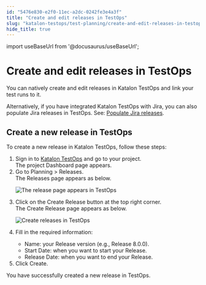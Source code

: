 ```yaml
---
id: "5476e830-e2f0-11ec-a2dc-0242fe3e4a3f"
title: "Create and edit releases in TestOps"
slug: "katalon-testops/test-planning/create-and-edit-releases-in-testops"
hide_title: true
---
```

import useBaseUrl from '@docusaurus/useBaseUrl';


# <a id="id" class="anchor_top_offset"/><a id="ariaid-title1" class="anchor_top_offset"/>Create and edit releases in TestOps

<p xmlns="http://www.w3.org/1999/xhtml" className="p">You can natively create and edit releases in <span className="ph">Katalon TestOps</span> and link your test runs to it.</p> 
<p xmlns="http://www.w3.org/1999/xhtml" className="p">Alternatively, if you have integrated <span className="ph">Katalon TestOps</span> with Jira, you can also populate Jira releases in TestOps. See: <a className="xref" href="/docs/legacy/katalon-testops/test-planning/populate-jira-releases">Populate Jira releases</a>.</p> 

## <a id="task-5617" class="anchor_top_offset"/>Create a new release in TestOps

<section xmlns="http://www.w3.org/1999/xhtml" className="section context">To create a new release in <span className="ph">Katalon TestOps</span>, follow these steps:</section> 
<ol xmlns="http://www.w3.org/1999/xhtml" className="ol steps"><li className="li step stepexpand"><span className="ph cmd">Sign in to <a className="xref j-external-link" href="https://testops.katalon.io/login" target="_blank"><span className="ph">Katalon TestOps</span></a> and go to your project.</span><div className="itemgroup stepresult">The project <span className="ph uicontrol">Dashboard</span> page appears.</div></li><li className="li step stepexpand"><span className="ph cmd">Go to <span className="ph uicontrol">Planning</span> &gt; <span className="ph uicontrol">Releases</span>.</span><div className="itemgroup stepresult">The <span className="ph uicontrol">Releases</span> page appears as below.<p className="p"><img className="image" src={useBaseUrl("/6552c410-0f1b-11ed-9930-0242fe3e4a3f.png")} alt="The release page appears in TestOps" /></p></div></li><li className="li step stepexpand"><span className="ph cmd">Click on the <span className="ph uicontrol">Create Release</span> button at the top right corner.</span><div className="itemgroup stepresult">The <span className="ph uicontrol">Create Release </span> page appears as below.<p className="p"><img className="image" src={useBaseUrl("/67d6fdf0-0f1b-11ed-9930-0242fe3e4a3f.png")} alt="Create releases in TestOps" /></p></div></li><li className="li step stepexpand"><span className="ph cmd">Fill in the required information:</span><div className="itemgroup info"><ul className="ul"><li className="li"><span className="ph uicontrol">Name</span>: your Release version (e.g., Release 8.0.0).</li><li className="li"><span className="ph uicontrol">Start Date</span>: when you want to start your Release.</li><li className="li"><span className="ph uicontrol">Release Date</span>: when you want to end your Release.</li></ul></div></li><li className="li step stepexpand"><span className="ph cmd">Click <span className="ph uicontrol">Create</span>.</span></li></ol> 
<section xmlns="http://www.w3.org/1999/xhtml" className="section result">You have successfully created a new release in TestOps.</section> 
